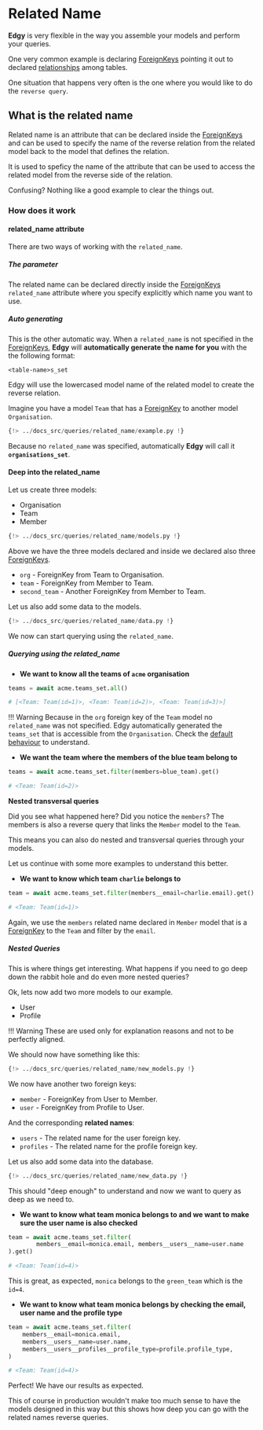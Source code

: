 # Related Name

**Edgy** is very flexible in the way you assemble your models and perform your queries.

One very common example is declaring [ForeignKeys][foreign_keys] pointing it out to
declared [relationships][relationships] among tables.

One situation that happens very often is the one where you would like to do the `reverse query`.

## What is the related name

Related name is an attribute that can be declared inside the [ForeignKeys][foreign_keys]
and can be used to specify the name of the reverse relation from the related model back to the
model that defines the relation.

It is used to speficy the name of the attribute that can be used to access the related model from
the reverse side of the relation.

Confusing? Nothing like a good example to clear the things out.

### How does it work

#### related_name attribute

There are two ways of working with the `related_name`.

##### The parameter

The related name can be declared directly inside the [ForeignKeys][foreign_keys]
`related_name` attribute where you specify explicitly which name you want to use.

##### Auto generating

This is the other automatic way. When a `related_name` is not specified in the
[ForeignKeys][foreign_keys], **Edgy** will **automatically generate the name for you** with the
the following format:

```text
<table-name>s_set
```
Edgy will use the lowercased model name of the related model to create the reverse relation.

Imagine you have a model `Team` that has a [ForeignKey][foreign_keys] to another model
`Organisation`.

```python title="models.py" hl_lines="16"
{!> ../docs_src/queries/related_name/example.py !}
```

Because no `related_name` was specified, automatically **Edgy** will call it **`organisations_set`**.


#### Deep into the related_name

Let us create three models:

* Organisation
* Team
* Member

```python title="models.py" hl_lines="16 24-27"
{!> ../docs_src/queries/related_name/models.py !}
```

Above we have the three models declared and inside we declared also three [ForeignKeys][foreign_keys].

* `org` - ForeignKey from Team to Organisation.
* `team` - ForeignKey from Member to Team.
* `second_team` - Another ForeignKey from Member to Team.

Let us also add some data to the models.

```python
{!> ../docs_src/queries/related_name/data.py !}
```

We now can start querying using the `related_name`.

##### Querying using the related_name

* **We want to know all the teams of `acme` organisation**

```python
teams = await acme.teams_set.all()

# [<Team: Team(id=1)>, <Team: Team(id=2)>, <Team: Team(id=3)>]
```

!!! Warning
    Because in the `org` foreign key of the `Team` model no `related_name` was not specified.
    Edgy automatically generated the `teams_set` that is accessible from the `Organisation`.
    Check the [default behaviour](#auto-generating) to understand.

* **We want the team where the members of the blue team belong to**

```python
teams = await acme.teams_set.filter(members=blue_team).get()

# <Team: Team(id=2)>
```

**Nested transversal queries**

Did you see what happened here? Did you notice the `members`? The members is also a reverse query
that links the `Member` model to the `Team`.

This means you can also do nested and transversal queries through your models.

Let us continue with some more examples to understand this better.

* **We want to know which team `charlie` belongs to**

```python
team = await acme.teams_set.filter(members__email=charlie.email).get()

# <Team: Team(id=1)>
```

Again, we use the `members` related name declared in `Member` model that is a
[ForeignKey][foreign_keys] to the `Team` and filter by the `email`.

##### Nested Queries

This is where things get interesting. What happens if you need to go deep down the rabbit hole and
do even more nested queries?

Ok, lets now add two more models to our example.

* User
* Profile

!!! Warning
    These are used only for explanation reasons and not to be perfectly aligned.

We should now have something like this:

```python title="models.py" hl_lines="38-40 47"
{!> ../docs_src/queries/related_name/new_models.py !}
```

We now have another two foreign keys:

* `member` - ForeignKey from User to Member.
* `user` - ForeignKey from Profile to User.

And the corresponding **related names**:

* `users` - The related name for the user foreign key.
* `profiles` - The related name for the profile foreign key.

Let us also add some data into the database.

```python hl_lines="16-17"
{!> ../docs_src/queries/related_name/new_data.py !}
```

This should "deep enough" to understand and now we want to query as deep as we need to.

* **We want to know what team monica belongs to and we want to make sure the user name is also checked**

```python
team = await acme.teams_set.filter(
        members__email=monica.email, members__users__name=user.name
).get()

# <Team: Team(id=4)>
```

This is great, as expected, `monica` belongs to the `green_team` which is the `id=4`.

* **We want to know what team monica belongs by checking the email, user name and the profile type**

```python
team = await acme.teams_set.filter(
    members__email=monica.email,
    members__users__name=user.name,
    members__users__profiles__profile_type=profile.profile_type,
)

# <Team: Team(id=4)>
```

Perfect! We have our results as expected.

This of course in production wouldn't make too much sense to have the models designed in this way
but this shows how deep you can go with the related names reverse queries.

[relationships]: ../relationships.md
[fields]: ../fields.md
[foreign_keys]: ../fields.md#foreignkey
